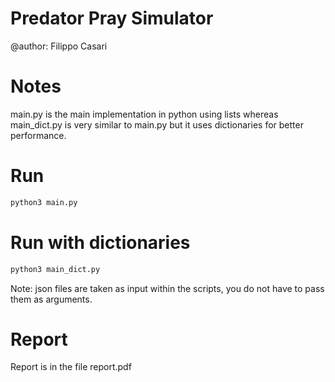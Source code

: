 # Predator Pray Simulator
@author: Filippo Casari
# Notes
main.py is the main implementation in python using lists whereas main_dict.py is very similar to main.py but it uses dictionaries for better performance.
# Run
```python
python3 main.py
```

# Run with dictionaries
```python
python3 main_dict.py
```
Note: json files are taken as input within the scripts, you do not have to pass them as arguments.

# Report
Report is in the file report.pdf
